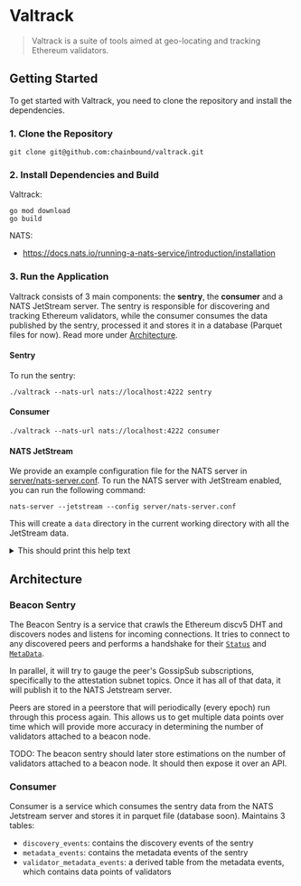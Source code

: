 # Valtrack

> Valtrack is a suite of tools aimed at geo-locating and tracking Ethereum validators.

## Getting Started

To get started with Valtrack, you need to clone the repository and install the dependencies.

### 1. Clone the Repository

```shell
git clone git@github.com:chainbound/valtrack.git
```

### 2. Install Dependencies and Build
Valtrack:
```shell
go mod download
go build
```

NATS:
- https://docs.nats.io/running-a-nats-service/introduction/installation

### 3. Run the Application
Valtrack consists of 3 main components: the **sentry**, the **consumer** and a NATS JetStream server. The sentry is responsible for discovering and tracking Ethereum validators, while the consumer consumes the data published by the sentry, processed it and stores it in a database (Parquet files for now). Read more under [Architecture](#architecture).

#### Sentry
To run the sentry:
```shell
./valtrack --nats-url nats://localhost:4222 sentry
```

#### Consumer
```shell
./valtrack --nats-url nats://localhost:4222 consumer
```

#### NATS JetStream
We provide an example configuration file for the NATS server in [server/nats-server.conf](server/nats-server.conf). To run the NATS server with JetStream enabled, you can run the following command:
```shell
nats-server --jetstream --config server/nats-server.conf
```

This will create a `data` directory in the current working directory with all the JetStream data.

<details>
<summary>This should print this help text</summary>

```text
NAME:
   valtrack - Ethereum consensus validator tracking tool

USAGE:
   valtrack [global options] command [command options] [arguments...]

COMMANDS:
   sentry    run the sentry node
   consumer  run the consumer
   help, h   Shows a list of commands or help for one command

GLOBAL OPTIONS:
   --log-level value, -l value  log level (default: "info")
   --nats-url value, -n value   NATS server URL (needs JetStream) (default: "nats://localhost:4222")
   --help, -h                   show help
```

</details>

## Architecture

### Beacon Sentry

The Beacon Sentry is a service that crawls the Ethereum discv5 DHT and discovers nodes and listens for incoming connections.
It tries to connect to any discovered peers and performs a handshake for their [`Status`](https://github.com/ethereum/consensus-specs/blob/dev/specs/phase0/p2p-interface.md#status) and [`MetaData`](https://github.com/ethereum/consensus-specs/blob/dev/specs/phase0/p2p-interface.md#metadata).

In parallel, it will try to gauge the peer's GossipSub subscriptions, specifically to the attestation subnet topics. Once it has all of that data,
it will publish it to the NATS Jetstream server.

Peers are stored in a peerstore that will periodically (every epoch) run through this process again. This allows us to get multiple data points over time which will provide more accuracy in determining the number of validators attached to a beacon node.

TODO: The beacon sentry should later store estimations on the number of validators attached to a beacon node. It should then expose it over an API.

### Consumer
Consumer is a service which consumes the sentry data from the NATS Jetstream server and stores it in parquet file (database soon). Maintains 3 tables:
- `discovery_events`: contains the discovery events of the sentry
- `metadata_events`: contains the metadata events of the sentry 
- `validator_metadata_events`: a derived table from the metadata events, which contains data points of validators


